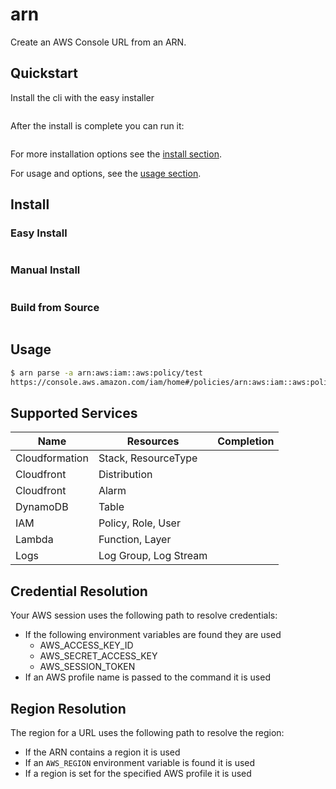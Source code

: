 # arn

Create an AWS Console URL from an ARN.

## Quickstart

Install the cli with the easy installer

```bash

```

After the install is complete you can run it:

```bash

```

For more installation options see the [install section](#install).

For usage and options, see the [usage section](#usage).

## Install

### Easy Install

```bash

```

### Manual Install

```bash

```

### Build from Source

```bash

```

## Usage

```bash
$ arn parse -a arn:aws:iam::aws:policy/test
https://console.aws.amazon.com/iam/home#/policies/arn:aws:iam::aws:policy/test$jsonEditor
```

## Supported Services

|Name|Resources|Completion|
|----|---------|----------|
|Cloudformation|Stack, ResourceType||
|Cloudfront|Distribution||
|Cloudfront|Alarm||
|DynamoDB|Table||
|IAM|Policy, Role, User||
|Lambda|Function, Layer||
|Logs|Log Group, Log Stream||

## Credential Resolution

Your AWS session uses the following path to resolve credentials:

- If the following environment variables are found they are used
  - AWS_ACCESS_KEY_ID
  - AWS_SECRET_ACCESS_KEY
  - AWS_SESSION_TOKEN
- If an AWS profile name is passed to the command it is used

## Region Resolution

The region for a URL uses the following path to resolve the region:

- If the ARN contains a region it is used
- If an `AWS_REGION` environment variable is found it is used
- If a region is set for the specified AWS profile it is used

